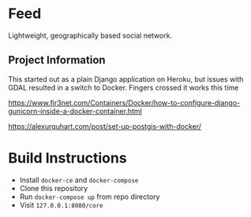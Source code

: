 # Feed

Lightweight, geographically based social network.

## Project Information

This started out as a plain Django application on Heroku, but issues with GDAL
resulted in a switch to Docker. Fingers crossed it works this time

https://www.fir3net.com/Containers/Docker/how-to-configure-django-gunicorn-inside-a-docker-container.html

https://alexurquhart.com/post/set-up-postgis-with-docker/

# Build Instructions

* Install `docker-ce` and `docker-compose`
* Clone this repository
* Run `docker-compose up` from repo directory
* Visit `127.0.0.1:8080/core`
